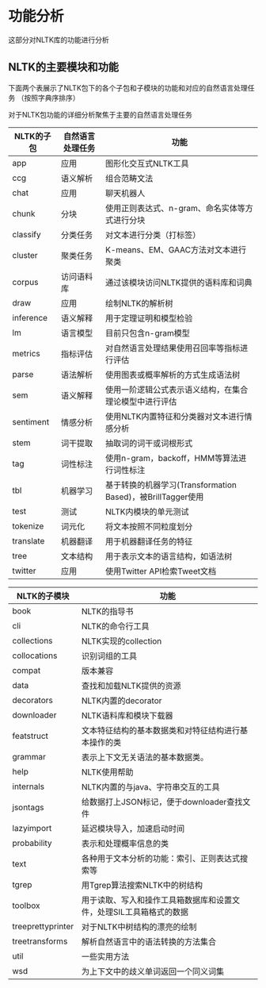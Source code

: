 # 功能分析

这部分对NLTK库的功能进行分析 

## NLTK的主要模块和功能 

下面两个表展示了NLTK包下的各个子包和子模块的功能和对应的自然语言处理任务 （按照字典序排序）  

对于NLTK包功能的详细分析聚焦于主要的自然语言处理任务 

| NLTK的子包   | 自然语言处理任务 | 功能                                             |
|-----------|----------|------------------------------------------------|
| app       | 应用       | 图形化交互式NLTK工具                                   |
| ccg       | 语义解析     | 组合范畴文法                                         |
| chat      | 应用       | 聊天机器人                                          |
| chunk     | 分块       | 使用正则表达式、n-gram、命名实体等方式进行分块                     |
| classify  | 分类任务     | 对文本进行分类（打标签）                                   |
| cluster   | 聚类任务     | K-means、EM、GAAC方法对文本进行聚类                       |
| corpus    | 访问语料库    | 通过该模块访问NLTK提供的语料库和词典                           |
| draw      | 应用       | 绘制NLTK的解析树                                     |
| inference | 语义解释     | 用于定理证明和模型检验                                    |
| lm        | 语言模型     | 目前只包含n-gram模型                                  |
| metrics   | 指标评估     | 对自然语言处理结果使用召回率等指标进行评估                          |
| parse     | 语法解析     | 使用图表或概率解析的方式生成语法树                              |
| sem       | 语义解释     | 使用一阶逻辑公式表示语义结构，在集合理论模型中进行评估                    |
| sentiment | 情感分析     | 使用NLTK内置特征和分类器对文本进行情感分析                        |
| stem      | 词干提取     | 抽取词的词干或词根形式                                    |
| tag       | 词性标注     | 使用n-gram，backoff，HMM等算法进行词性标注                  |
| tbl       | 机器学习     | 基于转换的机器学习(Transformation Based)，被BrillTagger使用 |
| test      | 测试       | NLTK内模块的单元测试                                   |
| tokenize  | 词元化      | 将文本按照不同粒度划分                                    |
| translate | 机器翻译     | 用于机器翻译任务的特征                                    |
| tree      | 文本结构     | 用于表示文本的语言结构，如语法树                               |
| twitter   | 应用       | 使用Twitter API检索Tweet文档                         |


| NLTK的子模块          | 功能                                  |
|-------------------|-------------------------------------|
| book              | NLTK的指导书                            |
| cli               | NLTK的命令行工具                          |
| collections       | NLTK实现的collection                   |
| collocations      | 识别词组的工具                             |
| compat            | 版本兼容                                |
| data              | 查找和加载NLTK提供的资源                      |
| decorators        | NLTK内置的decorator                    |
| downloader        | NLTK语料库和模块下载器                       |
| featstruct        | 文本特征结构的基本数据类和对特征结构进行基本操作的类          |
| grammar           | 表示上下文无关语法的基本数据类。                    |
| help              | NLTK使用帮助                            |
| internals         | NLTK内置的与java、字符串交互的工具               |
| jsontags          | 给数据打上JSON标记，便于downloader查找文件        |
| lazyimport        | 延迟模块导入，加速启动时间                       |
| probability       | 表示和处理概率信息的类                         |
| text              | 各种用于文本分析的功能：索引、正则表达式搜索等             |
| tgrep             | 用Tgrep算法搜索NLTK中的树结构                 |
| toolbox           | 用于读取、写入和操作工具箱数据库和设置文件，处理SIL工具箱格式的数据 |
| treeprettyprinter | 对于NLTK中树结构的漂亮的绘制                    |
| treetransforms    | 解析自然语言中的语法转换的方法集合                   |
| util              | 一些实用方法                              |
| wsd               | 为上下文中的歧义单词返回一个同义词集                  |



